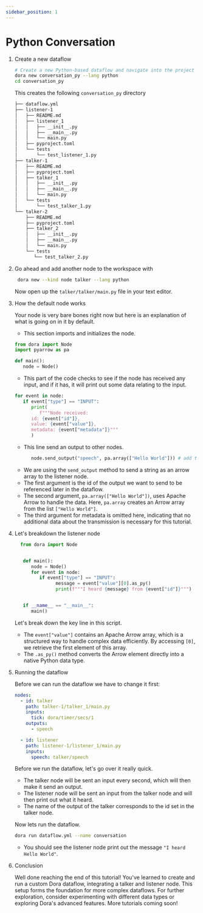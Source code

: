 ```yaml
---
sidebar_position: 1
---
```


# Python Conversation

1. Create a new dataflow

   ```bash
   # Create a new Python-based dataflow and navigate into the project directory
   dora new conversation_py --lang python
   cd conversation_py
   ```

   This creates the following `conversation_py` directory

   ```bash
   ├── dataflow.yml
   ├── listener-1
   │   ├── README.md
   │   ├── listener_1
   │   │   ├── __init__.py
   │   │   ├── __main__.py
   │   │   └── main.py
   │   ├── pyproject.toml
   │   └── tests
   │       └── test_listener_1.py
   ├── talker-1
   │   ├── README.md
   │   ├── pyproject.toml
   │   ├── talker_1
   │   │   ├── __init__.py
   │   │   ├── __main__.py
   │   │   └── main.py
   │   └── tests
   │       └── test_talker_1.py
   └── talker-2
       ├── README.md
       ├── pyproject.toml
       ├── talker_2
       │   ├── __init__.py
       │   ├── __main__.py
       │   └── main.py
       └── tests
          └── test_talker_2.py
   ```

2. Go ahead and add another node to the workspace with

   ```bash
    dora new --kind node talker --lang python
   ```

   Now open up the `talker/talker/main.py` file in your text editor.

3. How the default node works

   Your node is very bare bones right now but here is an explanation of what is going on in it by default.

   - This section imports and initializes the node.

   ```python
   from dora import Node
   import pyarrow as pa

   def main():
      node = Node()
   ```

   - This part of the code checks to see if the node has received any input, and if it has, it will print out some data relating to the input.

   ```python
   for event in node:
      if event["type"] == "INPUT":
         print(
            f"""Node received:
         id: {event["id"]},
         value: {event["value"]},
         metadata: {event["metadata"]}"""
         )
   ```

   - This line send an output to other nodes.

   ```python
         node.send_output("speech", pa.array(["Hello World"])) # add this line
   ```

   - We are using the `send_output` method to send a string as an arrow array to the listener node.
   - The first argument is the id of the output we want to send to be referenced later in the dataflow.
   - The second argument, `pa.array(["Hello World"])`, uses Apache Arrow to handle the data. Here, `pa.array` creates an Arrow array from the list `["Hello World"]`.
   - The third argument for metadata is omitted here, indicating that no additional data about the transmission is necessary for this tutorial.

4. Let's breakdown the listener node

   ```python
     from dora import Node


      def main():
         node = Node()
         for event in node:
            if event["type"] == "INPUT":
                  message = event["value"][0].as_py()
                  print(f"""I heard {message} from {event["id"]}""")


      if __name__ == "__main__":
         main()
   ```

   Let's break down the key line in this script.

   - The `event["value"]` contains an Apache Arrow array, which is a structured way to handle complex data efficiently. By accessing `[0]`, we retrieve the first element of this array.
   - The `.as_py()` method converts the Arrow element directly into a native Python data type.

5. Running the dataflow

   Before we can run the dataflow we have to change it first:

   ```yaml
   nodes:
     - id: talker
       path: talker-1/talker_1/main.py
       inputs:
         tick: dora/timer/secs/1
       outputs:
         - speech

     - id: listener
       path: listener-1/listener_1/main.py
       inputs:
         speech: talker/speech
   ```

   Before we run the dataflow, let's go over it really quick.

   - The talker node will be sent an input every second, which will then make it send an output.
   - The listener node will be sent an input from the talker node and will then print out what it heard.
   - The name of the output of the talker corresponds to the id set in the talker node.

   Now lets run the dataflow.

   ```bash
   dora run dataflow.yml --name conversation
   ```

   - You should see the listener node print out the message `"I heard Hello World"`.

6. Conclusion

   Well done reaching the end of this tutorial! You've learned to create and run a custom Dora dataflow, integrating a talker and listener node. This setup forms the foundation for more complex dataflows. For further exploration, consider experimenting with different data types or exploring Dora's advanced features. More tutorials coming soon!
